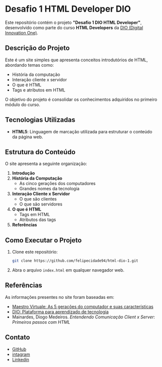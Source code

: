 # Desafio 1 HTML Developer DIO

Este repositório contém o projeto **"Desafio 1 DIO HTML Developer"**, desenvolvido como parte do curso **HTML Developers** da [DIO (Digital Innovation One)](https://web.dio.me/).

## Descrição do Projeto
Este é um site simples que apresenta conceitos introdutórios de HTML, abordando temas como:

- História da computação
- Interação cliente x servidor
- O que é HTML
- Tags e atributos em HTML

O objetivo do projeto é consolidar os conhecimentos adquiridos no primeiro módulo do curso.

## Tecnologias Utilizadas
- **HTML5**: Linguagem de marcação utilizada para estruturar o conteúdo da página web.

## Estrutura do Conteúdo
O site apresenta a seguinte organização:

1. **Introdução**
2. **História da Computação**
   - As cinco gerações dos computadores
   - Grandes nomes da tecnologia
3. **Interação Cliente x Servidor**
   - O que são clientes
   - O que são servidores
4. **O que é HTML**
   - Tags em HTML
   - Atributos das tags
5. **Referências**

## Como Executar o Projeto
1. Clone este repositório:
   ```bash
   git clone https://github.com/felipecidade94/html-dio-1.git
   ```
2. Abra o arquivo `index.html` em qualquer navegador web.

## Referências
As informações presentes no site foram baseadas em:

- [Maestro Virtuale: As 5 gerações do computador e suas características](https://maestrovirtuale.com/as-5-geracoes-do-computador-e-suas-caracteristicas/)
- [DIO: Plataforma para aprendizado de tecnologia](https://web.dio.me/)
- Mainardes, Diogo Medeiros. *Entendendo Comunicação Client x Server: Primeiros passos com HTML*

## Contato

- [GitHub](https://github.com/felipecidade94)
- [intagram](https://www.instagram.com/felipe.city/)
- [Linkedin](https://www.linkedin.com/in/cidadefelipe/)
